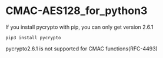 # CMAC-AES128_for_python3
If you install pycrypto with pip, you can only get version 2.6.1  
```
pip3 install pycrypto
```
pycrypto2.6.1 is not supported for CMAC functions(RFC-4493)
